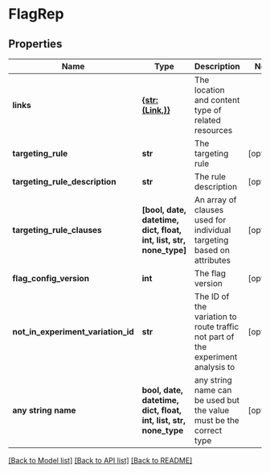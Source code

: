 # FlagRep


## Properties
Name | Type | Description | Notes
------------ | ------------- | ------------- | -------------
**links** | [**{str: (Link,)}**](Link.md) | The location and content type of related resources | 
**targeting_rule** | **str** | The targeting rule | [optional] 
**targeting_rule_description** | **str** | The rule description | [optional] 
**targeting_rule_clauses** | **[bool, date, datetime, dict, float, int, list, str, none_type]** | An array of clauses used for individual targeting based on attributes | [optional] 
**flag_config_version** | **int** | The flag version | [optional] 
**not_in_experiment_variation_id** | **str** | The ID of the variation to route traffic not part of the experiment analysis to | [optional] 
**any string name** | **bool, date, datetime, dict, float, int, list, str, none_type** | any string name can be used but the value must be the correct type | [optional]

[[Back to Model list]](../README.md#documentation-for-models) [[Back to API list]](../README.md#documentation-for-api-endpoints) [[Back to README]](../README.md)


